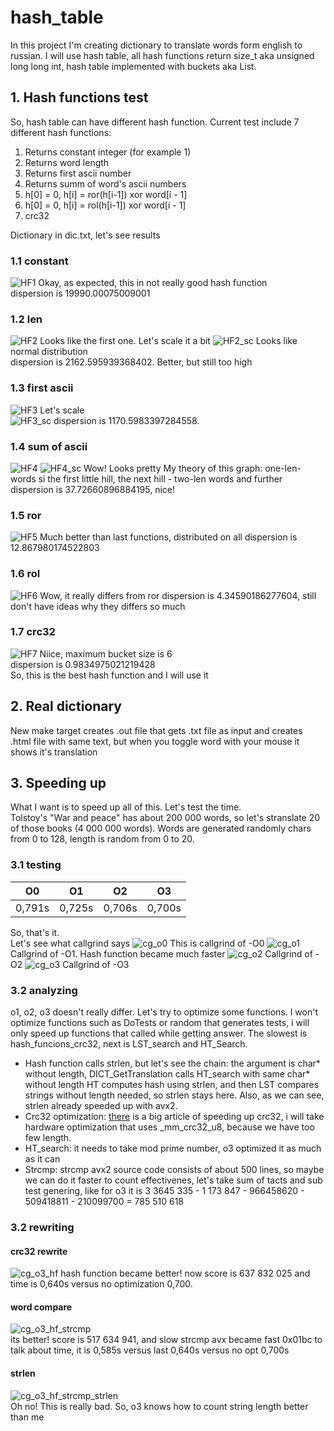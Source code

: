 # hash_table
In this project I'm creating dictionary to translate words form english to russian. I will use hash table, all hash functions return size_t aka unsigned long long int, hash table implemented with buckets aka List.
## 1. Hash functions test
So, hash table can have different hash function. Current test include 7 different hash functions:
1. Returns constant integer (for example 1)
2. Returns word length
3. Returns first ascii number
4. Returns summ of word's ascii numbers
5. h[0] = 0, h[i] = ror(h[i-1]) xor word[i - 1]
6. h[0] = 0, h[i] = rol(h[i-1]) xor word[i - 1]
7. crc32

Dictionary in dic.txt, let's see results
### 1.1 constant
![HF1](/graphs/HF_1_const.png)
Okay, as expected, this in not really good hash function   
dispersion is 19990.00075009001
### 1.2 len
![HF2](/graphs/HF_2_len.png)
Looks like the first one. Let's scale it a bit
![HF2_sc](/graphs/HF_2_len_scaled.png)
Looks like normal distribution   
dispersion is 2162.595939368402. Better, but still too high
### 1.3 first ascii
![HF3](/graphs/HF_3_first_ascii.png)
Let's scale   
![HF3_sc](/graphs/HF_3_first_ascii_scaled.png)
dispersion is 1170.5983397284558.   
### 1.4 sum of ascii
![HF4](/graphs/HF_4_sum_ascii.png)
![HF4_sc](/graphs/HF_4_sum_ascii_scaled.png)
Wow! Looks pretty
My theory of this graph: one-len-words si the first little hill, the next hill - two-len words and further   
dispersion is 37.72660896884195, nice!
### 1.5 ror
![HF5](/graphs/HF_5_ror.png)
Much better than last functions, distributed on all 
dispersion is 12.867980174522803
### 1.6 rol
![HF6](/graphs/HF_6_rol.png)
Wow, it really differs from ror
dispersion is 4.34590186277604, still don't have ideas why they differs so much
### 1.7 crc32
![HF7](/graphs/HF_7_crc32.png)
Niice, maximum bucket size is 6   
dispersion is 0.9834975021219428   
So, this is the best hash function and I will use it
## 2. Real dictionary
New make target creates .out file that gets .txt file as input and creates .html file with same text, but when you toggle word with your mouse it shows it's translation
## 3. Speeding up
What I want is to speed up all of this. Let's test the time.   
Tolstoy's "War and peace" has about 200 000 words, so let's stranslate 20 of those books (4 000 000 words). Words are generated randomly chars from 0 to 128, length is random from 0 to 20.
### 3.1 testing
| O0     | O1     | O2     | O3     |
| ------ | ------ | ------ | ------ |
| 0,791s | 0,725s | 0,706s | 0,700s |

So, that's it.   
Let's see what callgrind says
![cg_o0](/callgrind_results/cg_o0.png)
This is callgrind of -O0
![cg_o1](/callgrind_results/cg_o1.ng)
Callgrind of -O1. Hash function became much faster
![cg_o2](/callgrind_results/cg_o2.png)
Callgrind of -O2
![cg_o3](/callgrind_results/cg_o3.png)
Callgrind of -O3
### 3.2 analyzing
o1, o2, o3 doesn't really differ. Let's try to optimize some functions. I won't optimize functions such as DoTests or random that generates tests, i will only speed up functions that called while getting answer. The slowest is hash_funcions_crc32, next is LST_search and HT_Search.
* Hash function calls strlen, but let's see the chain: the argument is char* without length, DICT_GetTranslation calls HT_search with same char* without length HT computes hash using strlen, and then LST compares strings without length needed, so strlen stays here. Also, as we can see, strlen already speeded up with avx2.   
* Crc32 optimization: [there](https://github.com/komrad36/CRC) is a big article of speeding up crc32, i will take hardware optimization that uses _mm_crc32_u8, because we have too few length.
* HT_search: it needs to take mod prime number, o3 optimized it as much as it can
* Strcmp: strcmp avx2 source code consists of about 500 lines, so maybe we can do it faster
to count effectivenes, let's take sum of tacts and sub test genering, like for o3 it is 3 3645 335 - 1 173 847 - 966458620 - 509418811 - 210099700 = 785 510 618
### 3.2 rewriting
#### crc32 rewrite
![cg_o3_hf](/callgrind_results/cg_o3_hf.png)
hash function became better! now score is 637 832 025
and time is 0,640s versus no optimization 0,700.
#### word compare
![cg_o3_hf_strcmp](/callgrind_results/cg_o3_hf_strcmp.png)   
its better!
score is 517 634 941, and slow strcmp avx became fast 0x01bc
to talk about time, it is 0,585s versus last 0,640s versus no opt 0,700s
#### strlen
![cg_o3_hf_strcmp_strlen](/callgrind_results/cg_o3_hf_strcmp_strlen.png)   
Oh no! This is really bad. So, o3 knows how to count string length better than me
